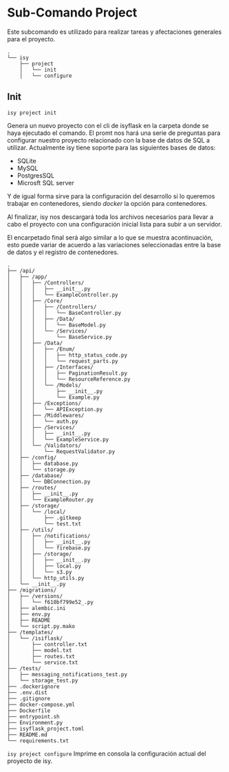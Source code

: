 # Sub-Comando Project

Este subcomando es utilizado para realizar tareas y afectaciones generales para el proyecto.

```
.
└── isy
    ├── project
    │   └── init
    │   └── configure
```

## Init

```isy project init```

Genera un nuevo proyecto con el cli de isyflask en la carpeta donde se haya ejecutado el comando. El promt nos hará una serie de preguntas para configurar nuestro proyecto relacionado con la base de datos de SQL a utilizar. Actualmente isy tiene soporte para las siguientes bases de datos:

* SQLite
* MySQL
* PostgresSQL
* Microsft SQL server

Y de igual forma sirve para la configuración del desarrollo si lo queremos trabajar en contenedores, siendo *docker* la opción para contenedores.

Al finalizar, isy nos descargará toda los archivos necesarios para llevar a cabo el proyecto con una configuración inicial lista para subir a un servidor.

El encarpetado final será algo similar a lo que se muestra acontinuación, esto puede variar de acuerdo a las variaciones seleccionadas entre la base de datos y el registro de contenedores.

```
.
├── /api/
│   ├── /app/
│   │   ├── /Controllers/
│   │   │   ├── __init__.py
│   │   │   └── ExampleController.py
│   │   ├── /Core/
│   │   │   ├── /Controllers/
│   │   │   │   └── BaseController.py
│   │   │   ├── /Data/
│   │   │   │   └── BaseModel.py
│   │   │   └── /Services/
│   │   │       └── BaseService.py
│   │   ├── /Data/
│   │   │   ├── /Enum/
│   │   │   │   ├── http_status_code.py
│   │   │   │   └── request_parts.py
│   │   │   ├── /Interfaces/
│   │   │   │   ├── PaginationResult.py
│   │   │   │   └── ResourceReference.py
│   │   │   └── /Models/
│   │   │       ├── __init__.py
│   │   │       └── Example.py
│   │   ├── /Exceptions/
│   │   │   └── APIException.py
│   │   ├── /Middlewares/
│   │   │   └── auth.py
│   │   ├── /Services/
│   │   │   ├── __init__.py
│   │   │   └── ExampleService.py
│   │   └── /Validators/
│   │       └── RequestValidator.py
│   ├── /config/
│   │   ├── database.py
│   │   └── storage.py
│   ├── /database/
│   │   └── DBConnection.py
│   ├── /routes/
│   │   ├── __init__.py
│   │   └── ExampleRouter.py
│   ├── /storage/
│   │   └── /local/
│   │       ├── .gitkeep
│   │       └── test.txt
│   ├── /utils/
│   │   ├── /notifications/
│   │   │   ├── __init__.py
│   │   │   └── firebase.py
│   │   ├── /storage/
│   │   │   ├── __init__.py
│   │   │   ├── local.py
│   │   │   └── s3.py
│   │   └── http_utils.py
│   └── __init__.py
├── /migrations/
│   ├── /versions/
│   │   └── f610bf799e52_.py
│   ├── alembic.ini
│   ├── env.py
│   ├── README
│   └── script.py.mako
├── /templates/
│   └── /isiflask/
│       ├── controller.txt
│       ├── model.txt
│       ├── routes.txt
│       └── service.txt
├── /tests/
│   ├── messaging_notifications_test.py
│   └── storage_test.py
├── .dockerignore
├── .env.dist
├── .gitignore
├── docker-compose.yml
├── Dockerfile
├── entrypoint.sh
├── Environment.py
├── isyflask_project.toml
├── README.md
└── requirements.txt
```

```isy project configure```
Imprime en consola la configuración actual del proyecto de isy.
